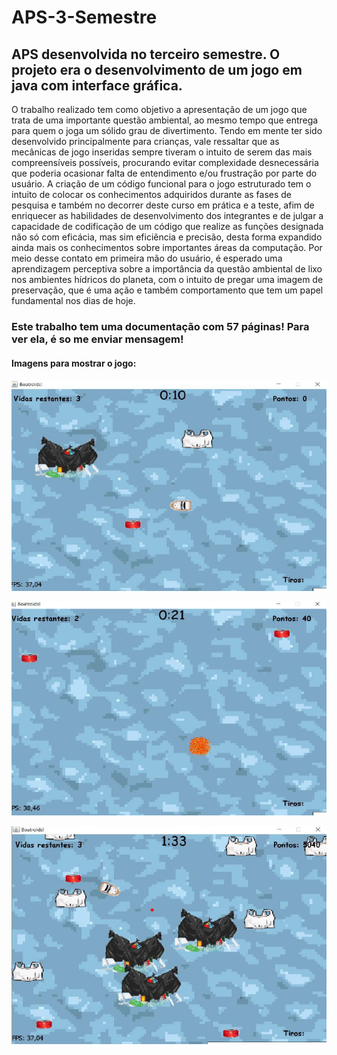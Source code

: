 # APS-3-Semestre
## APS desenvolvida no terceiro semestre. O projeto era o desenvolvimento de um jogo em java com interface gráfica.

O trabalho realizado tem como objetivo a apresentação de um jogo que trata de uma importante questão ambiental, ao mesmo tempo que entrega para quem o joga um sólido grau de divertimento.
Tendo em mente ter sido desenvolvido principalmente para crianças, vale ressaltar que as mecânicas de jogo inseridas sempre tiveram o intuito de serem das mais compreensíveis possíveis, procurando evitar complexidade desnecessária que poderia ocasionar falta de entendimento e/ou frustração por parte do usuário.
A criação de um código funcional para o jogo estruturado tem o intuito de colocar os conhecimentos adquiridos durante as fases de pesquisa e também no decorrer deste curso em prática e a teste, afim de enriquecer as habilidades de desenvolvimento dos integrantes e de julgar a capacidade de codificação de um código que realize as funções designada não só com eficácia, mas sim eficiência e precisão, desta forma expandido ainda mais os conhecimentos sobre importantes áreas da computação.
Por meio desse contato em primeira mão do usuário, é esperado uma aprendizagem perceptiva sobre a importância da questão ambiental de lixo nos ambientes hídricos do planeta, com o intuito de pregar uma imagem de preservação, que é uma ação e também comportamento que tem um papel fundamental nos dias de hoje.

### Este trabalho tem uma documentação com 57 páginas! Para ver ela, é so me enviar mensagem!

#### Imagens para mostrar o jogo:

![Screenshot](img1.png)

![Screenshot](img2.png)

![Screenshot](img3.png)
